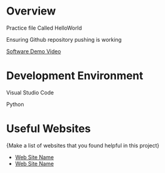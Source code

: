# Overview
Practice file Called HelloWorld

Ensuring Github repository pushing is working

[Software Demo Video](https://youtu.be/_Tb6jwvOHIY)

# Development Environment

Visual Studio Code

Python

# Useful Websites

{Make a list of websites that you found helpful in this project}
* [Web Site Name](http://url.link.goes.here)
* [Web Site Name](http://url.link.goes.here)